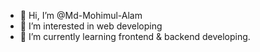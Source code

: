 - 👋 Hi, I’m @Md-Mohimul-Alam
- 👀 I’m interested in web developing
- 🌱 I’m currently learning frontend & backend developing.

<!---
Md-Mohimul-Alam/Md-Mohimul-Alam is a ✨ special ✨ repository because its `README.md` (this file) appears on your GitHub profile.
You can click the Preview link to take a look at your changes.
--->
